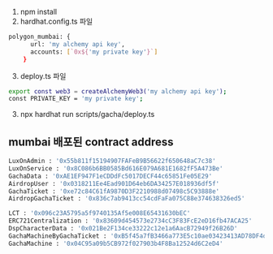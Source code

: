 
1. npm install
2. hardhat.config.ts 파일
```bash
polygon_mumbai: {
      url: 'my alchemy api key',
      accounts: [`0x${'my private key'}`]
    }
```
3. deploy.ts 파일
```bash
export const web3 = createAlchemyWeb3('my alchemy api key');
const PRIVATE_KEY = 'my private key';
```
3. npx hardhat run scripts/gacha/deploy.ts

## mumbai 배포된 contract address
```bash
LuxOnAdmin : '0x55b811f15194907FAFeB9B56622f650648aC7c38'
LuxOnService : '0x8C086b6BB0585Bd616E079A681E1682fF5A473Be'
GachaData : '0xAE1EF947F1eCDDdFc5017DECF44c65851Fe05E29'
AirdropUser : '0x0318211Ee4Ead901D64eb6DA34257E018936df5f'
GachaTicket : '0xe72c84C61fA9870D3F2210988d07498c5C93888e'
AirdropGachaTicket : '0x836c7ab9413cc54cdFaFa075C88e374638326ed5'

LCT : '0x096c23A5795a5f9740135Af5e008E65431630bEC'
ERC721Centralization : '0x83609d454573e2734cC3F83FcE2eD16fb47ACA25'
DspCharacterData : '0x021Be2F134ce33222c12e1a6AacB72949f26B26D'
GachaMachineByGachaTicket : '0xB5f45a7fB3466a773E5c10ae03423413AD78DF4d'
GachaMachine : '0x04C95a09b5CB972f027903b4F8Ba12524d6C2eD4'
```